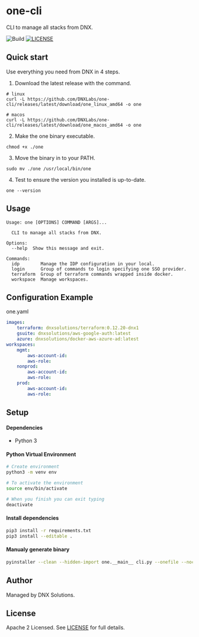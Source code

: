 # one-cli

CLI to manage all stacks from DNX.

![Build](https://github.com/DNXLabs/one-cli/workflows/Build/badge.svg)
[![LICENSE](https://img.shields.io/github/license/DNXLabs/one-cli)](https://github.com/DNXLabs/one-cli/blob/master/LICENSE)

## Quick start
Use everything you need from DNX in 4 steps.

1. Download the latest release with the command.
```
# linux
curl -L https://github.com/DNXLabs/one-cli/releases/latest/download/one_linux_amd64 -o one

# macos
curl -L https://github.com/DNXLabs/one-cli/releases/latest/download/one_macos_amd64 -o one
```

2. Make the one binary executable.
```
chmod +x ./one
```

3. Move the binary in to your PATH.
```
sudo mv ./one /usr/local/bin/one
```

4. Test to ensure the version you installed is up-to-date.
```
one --version
```

## Usage
```
Usage: one [OPTIONS] COMMAND [ARGS]...

  CLI to manage all stacks from DNX.

Options:
  --help  Show this message and exit.

Commands:
  idp        Manage the IDP configuration in your local.
  login      Group of commands to login specifying one SSO provider.
  terraform  Group of terraform commands wrapped inside docker.
  workspace  Manage workspaces.
```

## Configuration Example
one.yaml
```yaml
images:
    terraform: dnxsolutions/terraform:0.12.20-dnx1
    gsuite: dnxsolutions/aws-google-auth:latest
    azure: dnxsolutions/docker-aws-azure-ad:latest
workspaces:
    mgmt:
        aws-account-id:
        aws-role:
    nonprod:
        aws-account-id:
        aws-role:
    prod:
        aws-account-id:
        aws-role:
```

## Setup

#### Dependencies
- Python 3

#### Python Virtual Environment
```bash
# Create environment
python3 -m venv env

# To activate the environment
source env/bin/activate

# When you finish you can exit typing
deactivate
```

#### Install dependencies

```bash
pip3 install -r requirements.txt
pip3 install --editable .
```

#### Manualy generate binary
```bash
pyinstaller --clean --hidden-import one.__main__ cli.py --onefile --noconsole -n one
```

## Author
Managed by DNX Solutions.

## License
Apache 2 Licensed. See [LICENSE](https://github.com/DNXLabs/one-cli/blob/master/LICENSE) for full details.